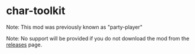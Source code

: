 # char-toolkit 

Note: This mod was previously known as "party-player"

Note: No support will be provided if you do not download the mod from the [releases](https://github.com/CCDirectLink/char-toolkit/releases) page.
